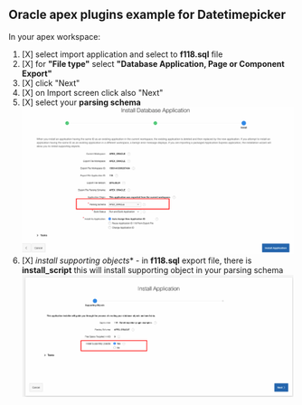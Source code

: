 
## Oracle apex plugins example for Datetimepicker
In your apex workspace:
1) [X] select import application and select to **f118.sql** file
2) [X] for **"File type"** select **"Database Application, Page or Component Export"**
3) [X] click "Next"
4) [X] on Import screen click also "Next"
5) [X] select your **parsing schema**
    ![](https://raw.githubusercontent.com/isabolic/apex-plg-datetimepicker/master/example/ins_example.png)
6) [X] *install supporting objects** - in **f118.sql** export file, there is **install_script** this will install supporting object in your parsing schema
    ![](https://raw.githubusercontent.com/isabolic/apex-plg-datetimepicker/master/example/ins_sup_objects.png)


